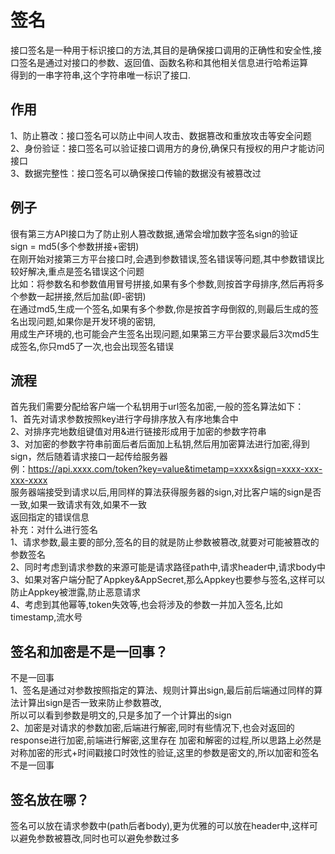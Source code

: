 # 签名
接口签名是一种用于标识接口的方法,其目的是确保接口调用的正确性和安全性,接口签名是通过对接口的参数、返回值、函数名称和其他相关信息进行哈希运算  
得到的一串字符串,这个字符串唯一标识了接口.

## 作用
1、防止篡改：接口签名可以防止中间人攻击、数据篡改和重放攻击等安全问题  
2、身份验证：接口签名可以验证接口调用方的身份,确保只有授权的用户才能访问接口  
3、数据完整性：接口签名可以确保接口传输的数据没有被篡改过

## 例子  
很有第三方API接口为了防止别人篡改数据,通常会增加数字签名sign的验证  
sign = md5(多个参数拼接+密钥)  
在刚开始对接第三方平台接口时,会遇到参数错误,签名错误等问题,其中参数错误比较好解决,重点是签名错误这个问题  
比如：将参数名和参数值用冒号拼接,如果有多个参数,则按首字母排序,然后再将多个参数一起拼接,然后加盐(即-密钥)  
在通过md5,生成一个签名,如果有多个参数,你是按首字母倒叙的,则最后生成的签名出现问题,如果你是开发环境的密钥,  
用成生产环境的,也可能会产生签名出现问题,如果第三方平台要求最后3次md5生成签名,你只md5了一次,也会出现签名错误

## 流程 
首先我们需要分配给客户端一个私钥用于url签名加密,一般的签名算法如下：  
1、首先对请求参数按照key进行字母排序放入有序地集合中  
2、对排序完地数组键值对用&进行链接形成用于加密的参数字符串  
3、对加密的参数字符串前面后者后面加上私钥,然后用加密算法进行加密,得到sign，然后随着请求接口一起传给服务器  
例：https://api.xxxx.com/token?key=value&timetamp=xxxx&sign=xxxx-xxx-xxx-xxxx  
服务器端接受到请求以后,用同样的算法获得服务器的sign,对比客户端的sign是否一致,如果一致请求有效,如果不一致  
返回指定的错误信息  
补充：对什么进行签名  
1、请求参数,最主要的部分,签名的目的就是防止参数被篡改,就要对可能被篡改的参数签名  
2、同时考虑到请求参数的来源可能是请求路径path中,请求header中,请求body中  
3、如果对客户端分配了Appkey&AppSecret,那么Appkey也要参与签名,这样可以防止Appkey被泄露,防止恶意请求  
4、考虑到其他幂等,token失效等,也会将涉及的参数一并加入签名,比如timestamp,流水号  

## 签名和加密是不是一回事？  
不是一回事  
1、签名是通过对参数按照指定的算法、规则计算出sign,最后前后端通过同样的算法计算出sign是否一致来防止参数篡改,  
所以可以看到参数是明文的,只是多加了一个计算出的sign  
2、加密是对请求的参数加密,后端进行解密,同时有些情况下,也会对返回的response进行加密,前端进行解密,这里存在 
加密和解密的过程,所以思路上必然是对称加密的形式+时间戳接口时效性的验证,这里的参数是密文的,所以加密和签名不是一回事  

## 签名放在哪？  
签名可以放在请求参数中(path后者body),更为优雅的可以放在header中,这样可以避免参数被篡改,同时也可以避免参数过多